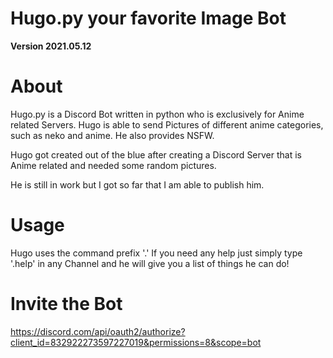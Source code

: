 # Hugo.py your favorite Image Bot

**Version 2021.05.12**

# About

Hugo.py is a Discord Bot written in python who is exclusively for Anime related Servers.
Hugo is able to send Pictures of different anime categories, such as neko and anime.
He also provides NSFW.

Hugo got created out of the blue after creating a Discord Server that is Anime related and needed some random pictures.

He is still in work but I got so far that I am able to publish him.

# Usage

Hugo uses the command prefix '.'
If you need any help just simply type '.help' in any Channel and he will give you a list of things he can do!

# Invite the Bot

https://discord.com/api/oauth2/authorize?client_id=832922273597227019&permissions=8&scope=bot